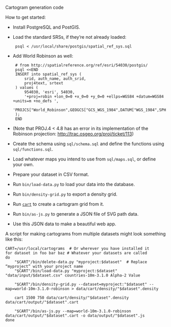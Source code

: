 Cartogram generation code

How to get started:

 * Install PostgreSQL and PostGIS.
 * Load the standard SRSs, if they’re not already loaded:

        psql < /usr/local/share/postgis/spatial_ref_sys.sql

 * Add World Robinson as well:

        # from http://spatialreference.org/ref/esri/54030/postgis/
        psql <<END
        INSERT into spatial_ref_sys (
            srid, auth_name, auth_srid,
            proj4text, srtext
        ) values (
            954030, 'esri', 54030,
            '+proj=robin +lon_0=0 +x_0=0 +y_0=0 +ellps=WGS84 +datum=WGS84 +units=m +no_defs ',
              'PROJCS["World_Robinson",GEOGCS["GCS_WGS_1984",DATUM["WGS_1984",SPHEROID["WGS_1984",6378137,298.257223563]],PRIMEM["Greenwich",0],UNIT["Degree",0.017453292519943295]],PROJECTION["Robinson"],PARAMETER["False_Easting",0],PARAMETER["False_Northing",0],PARAMETER["Central_Meridian",0],UNIT["Meter",1],AUTHORITY["EPSG","54030"]]'
        );
        END

 * (Note that PROJ.4 < 4.8 has an error in its implementation of the Robinson projection:
   http://trac.osgeo.org/proj/ticket/113)

 * Create the schema using `sql/schema.sql` and define the functions using `sql/functions.sql`.

 * Load whatever maps you intend to use from `sql/maps.sql`, or define your own.

 * Prepare your dataset in CSV format.

 * Run `bin/load-data.py` to load your data into the database.
 
 * Run `bin/density-grid.py` to export a density grid.

 * Run [`cart`](http://www-personal.umich.edu/~mejn/cart/) to create a cartogram grid from it.
 
 * Run `bin/as-js.py` to generate a JSON file of SVG path data.
 
 * Use this JSON data to make a beautiful web app.

A script for making cartograms from multiple datasets might look something like this:

    CART=/usr/local/cartograms  # Or wherever you have installed it
    for dataset in foo bar baz # Whatever your datasets are called
    do
        "$CART"/bin/delete-data.py "myproject:$dataset"  # Replace “myproject” with your project name
        "$CART"/bin/load-data.py "myproject:$dataset" "data/input/$dataset.csv" countries-10m-3.1.0 Alpha-2 Value
    
        "$CART"/bin/density-grid.py --dataset=myproject:"$dataset" --map=world-10m-3.1.0-robinson > data/cart/density/"$dataset".density
    
        cart 1500 750 data/cart/density/"$dataset".density data/cart/output/"$dataset".cart
    
        "$CART"/bin/as-js.py --map=world-10m-3.1.0-robinson data/cart/output/"$dataset".cart -o data/output/"$dataset".js
    done
